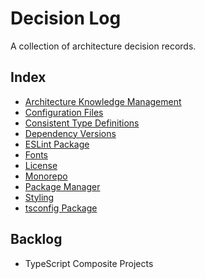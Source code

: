 # Decision Log

A collection of architecture decision records.

## Index

- [Architecture Knowledge Management](architecture-knowledge-management.md)
- [Configuration Files](configuration-files.md)
- [Consistent Type Definitions](consistent-type-definitions.md)
- [Dependency Versions](dependency-versions.md)
- [ESLint Package](eslint-package.md)
- [Fonts](fonts.md)
- [License](license.md)
- [Monorepo](monorepo.md)
- [Package Manager](package-manager.md)
- [Styling](styling.md)
- [tsconfig Package](tsconfig-package.md)

## Backlog

- TypeScript Composite Projects
